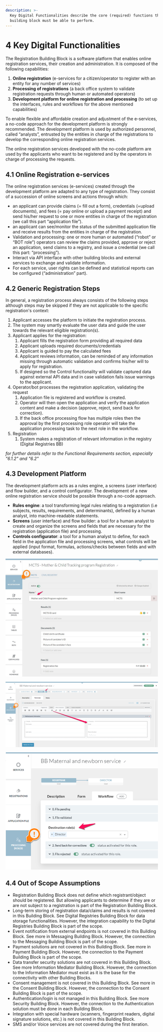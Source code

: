 ```yaml
---
description: >-
  Key Digital Functionalities describe the core (required) functions that this
  building block must be able to perform.
---
```


# 4 Key Digital Functionalities

The Registration Building Block is a software platform that enables online registration services, their creation and administration. It is composed of the following capabilities:

1. **Online registration** (e-services for a citizen/operator to register with an entity for any number of services)
2. **Processing of registrations** (a back office system to validate registration requests through human or automated operators)&#x20;
3. **Development platform for online registration and processing** (to set up the interfaces, rules and workflows for the above mentioned capabilities)

To enable flexible and affordable creation and adjustment of the e-services, a no-code approach for the development platform is strongly recommended. The development platform is used by authorized personnel, called “analysts”, entrusted by the entities in charge of the registrations to develop the corresponding online registration services.

The online registration services developed with the no-code platform are used by the applicants who want to be registered and by the operators in charge of processing the requests.

## 4.1 Online Registration e-services <a href="#docs-internal-guid-d85f59a4-7fff-1564-6ae2-86d67f36a258" id="docs-internal-guid-d85f59a4-7fff-1564-6ae2-86d67f36a258"></a>

The online registration services (e-services) created through the development platform are adapted to any type of registration. They consist of a succession of online screens and actions through which:

* an applicant can provide claims (= fill out a form), credentials (=upload documents), and fees (= pay online or upload a payment receipt) and send his/her request to one or more entities in charge of the registration (we call this part “application file”).
* an applicant can see/monitor the status of the submitted application file and receive results from the entities in charge of the registration.
* Validation and processing: one or more human or automated (“robot” or “BOT role”) operators can review the claims provided, approve or reject an application, send claims to a registry, and issue a credential (we call this part: “processing”).
* Interact via API interface with other building blocks and external services to exchange and validate information.&#x20;
* For each service, user rights can be defined and statistical reports can be configured (“administration” part).



## 4.2 Generic Registration Steps <a href="#docs-internal-guid-f7c824af-7fff-a3d3-5a87-3efe0d1dcff9" id="docs-internal-guid-f7c824af-7fff-a3d3-5a87-3efe0d1dcff9"></a>

In general, a registration process always consists of the following steps although steps may be skipped if they are not applicable to the specific registration's context:

1. Applicant accesses the platform to initiate the registration process.
2. The system may smartly evaluate the user data and guide the user towards the relevant eligible registration(s).
3. Applicant applies for the registration:
   1. Applicant fills the registration form providing all required data
   2. Applicant uploads required documents/credentials
   3. Applicant is guided to pay the calculated fees
   4. Applicant reviews information, can be reminded of any information missing through automatic validation and confirms his/her will to apply for registration.
   5. If designed so the Control functionality will validate captured data against external API data and in case validation fails issue warnings to the applicant.&#x20;
4. Operator/bot processes the registration application, validating the request
   1. Application file is registered and workflow is created.&#x20;
   2. Operator will then open the application and verify the application content and make a decision (approve, reject, send back for correction).
   3. If the back office processing flow has multiple roles then the approval by the first processing role operator will take the application processing task to the next role in the workflow.
5. Registration
   1. System makes a registration of relevant information in the registry (Digital Registries BB)&#x20;

_for further details refer to the Functional Requirements section, especially "6.1.2" and "6.2"_

## 4.3 Development Platform <a href="#docs-internal-guid-f7c824af-7fff-a3d3-5a87-3efe0d1dcff9" id="docs-internal-guid-f7c824af-7fff-a3d3-5a87-3efe0d1dcff9"></a>

The development platform acts as a rules engine, a screens (user interface) and flow builder, and a control configurator. The development of a new online registration service should be possible through a no-code approach.

* **Rules engine**: a tool transforming legal rules relating to a registration (i.e subjects, results, requirements, and determinants), defined by a human analyst, into machine-readable statements.&#x20;
* **Screens** (user interface) and flow builder: a tool for a human analyst to create and organize the screens and fields that are necessary for the registration (application file) and processing.
* **Controls configurator**: a tool for a human analyst to define, for each field in the application file and processing screens, what controls will be applied (input format, formulas, actions/checks between fields and with external databases).

![Illustration 1- Example of configuration of the rules engine (UNCTAD’s eRegistrations).](.gitbook/assets/image6.jpg)

![Illustration 2 - Example of the user interface builder (UNCTAD’s eRegistrations).](<.gitbook/assets/image3 (2).png>)

![Illustration 3 - Example of workflow builder (UNCTAD’s eRegistrations).](<.gitbook/assets/image7 (1) (1).png>)

## &#x20;<a href="#docs-internal-guid-d85f59a4-7fff-1564-6ae2-86d67f36a258" id="docs-internal-guid-d85f59a4-7fff-1564-6ae2-86d67f36a258"></a>

## 4.4 Out of Scope Assumptions

* Registration Building Block does not define which registrant/object should be registered. But allowing applicants to determine if they are or are not subject to a registration is part of the Registration Building Block.
* Long-term storing of registration data/claims and results is not covered in this Building Block. See Digital Registries Building Block for data storage functionalities. However, the integration capability to the Digital Registries Building Block is part of the scope.
* Event notification from external endpoints is not covered in this Building Block. See more in Messaging Building Block. However, the connection to the Messaging Building Block is part of the scope.
* Payment solutions are not covered in this Building Block. See more in Payment Building Block. However, the connection to the Payment Building Block is part of the scope.
* Data transfer security solutions are not covered in this Building Block. See more Information Mediator Building Block. However, the connection to the Information Mediator must exist as it is the base for the connectivity with other Building Blocks.
* Consent management is not covered in this Building Block. See more in the Consent Building Block. However, the connection to the Consent Building Block is part of the scope.
* Authentication/login is not managed in this Building Block. See more Security Building Block. However, the connection to the Authentication solution must be done in each Building Block.
* Integration with special hardware (scanners, fingerprint readers, digital signature solutions, etc.) is not covered in this Building Block.
* SMS and/or Voice services are not covered during the first iteration.
